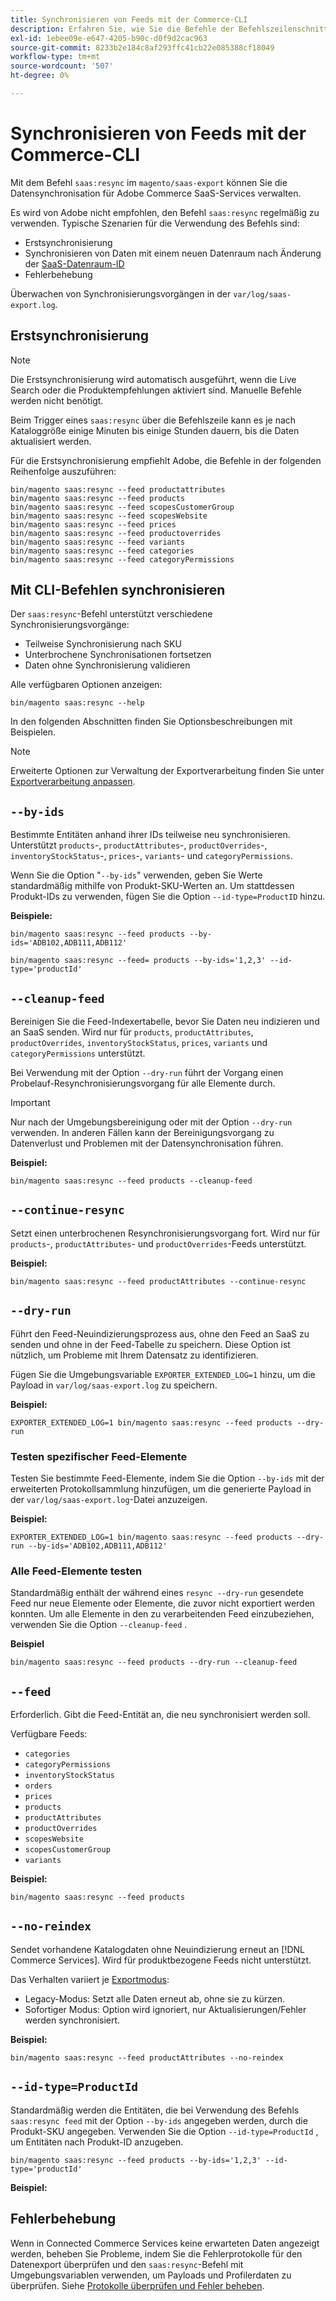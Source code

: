 ```yaml
---
title: Synchronisieren von Feeds mit der Commerce-CLI
description: Erfahren Sie, wie Sie die Befehle der Befehlszeilenschnittstelle verwenden, um Feeds und Prozesse für die SaaS [!DNL data export extension] Services von Adobe Commerce zu verwalten.
exl-id: 1ebee09e-e647-4205-b90c-d0f9d2cac963
source-git-commit: 8233b2e184c8af293ffc41cb22e085388cf18049
workflow-type: tm+mt
source-wordcount: '507'
ht-degree: 0%

---
```


# Synchronisieren von Feeds mit der Commerce-CLI

Mit dem Befehl `saas:resync` im `magento/saas-export` können Sie die Datensynchronisation für Adobe Commerce SaaS-Services verwalten.

Es wird von Adobe nicht empfohlen, den Befehl `saas:resync` regelmäßig zu verwenden. Typische Szenarien für die Verwendung des Befehls sind:

- Erstsynchronisierung
- Synchronisieren von Daten mit einem neuen Datenraum nach Änderung der [SaaS-Datenraum-ID](https://experienceleague.adobe.com/en/docs/commerce-admin/config/services/saas)
- Fehlerbehebung

Überwachen von Synchronisierungsvorgängen in der `var/log/saas-export.log`.

## Erstsynchronisierung

>[!NOTE]
>
>Die Erstsynchronisierung wird automatisch ausgeführt, wenn die Live Search oder die Produktempfehlungen aktiviert sind. Manuelle Befehle werden nicht benötigt.

Beim Trigger eines `saas:resync` über die Befehlszeile kann es je nach Kataloggröße einige Minuten bis einige Stunden dauern, bis die Daten aktualisiert werden.

Für die Erstsynchronisierung empfiehlt Adobe, die Befehle in der folgenden Reihenfolge auszuführen:

```shell
bin/magento saas:resync --feed productattributes
bin/magento saas:resync --feed products
bin/magento saas:resync --feed scopesCustomerGroup
bin/magento saas:resync --feed scopesWebsite
bin/magento saas:resync --feed prices
bin/magento saas:resync --feed productoverrides
bin/magento saas:resync --feed variants
bin/magento saas:resync --feed categories
bin/magento saas:resync --feed categoryPermissions
```

## Mit CLI-Befehlen synchronisieren

Der `saas:resync`-Befehl unterstützt verschiedene Synchronisierungsvorgänge:

- Teilweise Synchronisierung nach SKU
- Unterbrochene Synchronisationen fortsetzen
- Daten ohne Synchronisierung validieren

Alle verfügbaren Optionen anzeigen:

```shell
bin/magento saas:resync --help
```

In den folgenden Abschnitten finden Sie Optionsbeschreibungen mit Beispielen.


>[!NOTE]
>
>Erweiterte Optionen zur Verwaltung der Exportverarbeitung finden Sie unter [Exportverarbeitung anpassen](customize-export-processing.md).

## `--by-ids`

Bestimmte Entitäten anhand ihrer IDs teilweise neu synchronisieren. Unterstützt `products`-, `productAttributes`-, `productOverrides`-, `inventoryStockStatus`-, `prices`-, `variants`- und `categoryPermissions`.

Wenn Sie die Option &quot;`--by-ids`&quot; verwenden, geben Sie Werte standardmäßig mithilfe von Produkt-SKU-Werten an. Um stattdessen Produkt-IDs zu verwenden, fügen Sie die Option `--id-type=ProductID` hinzu.

**Beispiele:**

```shell
bin/magento saas:resync --feed products --by-ids='ADB102,ADB111,ADB112'

bin/magento saas:resync --feed= products --by-ids='1,2,3' --id-type='productId'
```


## `--cleanup-feed`

Bereinigen Sie die Feed-Indexertabelle, bevor Sie Daten neu indizieren und an SaaS senden. Wird nur für `products`, `productAttributes`, `productOverrides`, `inventoryStockStatus`, `prices`, `variants` und `categoryPermissions` unterstützt.

Bei Verwendung mit der Option `--dry-run` führt der Vorgang einen Probelauf-Resynchronisierungsvorgang für alle Elemente durch.

>[!IMPORTANT]
>
>Nur nach der Umgebungsbereinigung oder mit der Option `--dry-run` verwenden. In anderen Fällen kann der Bereinigungsvorgang zu Datenverlust und Problemen mit der Datensynchronisation führen.

**Beispiel:**

```shell
bin/magento saas:resync --feed products --cleanup-feed
```

## `--continue-resync`

Setzt einen unterbrochenen Resynchronisierungsvorgang fort. Wird nur für `products`-, `productAttributes`- und `productOverrides`-Feeds unterstützt.

**Beispiel:**

```shell
bin/magento saas:resync --feed productAttributes --continue-resync
```

## `--dry-run`

Führt den Feed-Neuindizierungsprozess aus, ohne den Feed an SaaS zu senden und ohne in der Feed-Tabelle zu speichern. Diese Option ist nützlich, um Probleme mit Ihrem Datensatz zu identifizieren.

Fügen Sie die Umgebungsvariable `EXPORTER_EXTENDED_LOG=1` hinzu, um die Payload in `var/log/saas-export.log` zu speichern.

**Beispiel:**

```shell
EXPORTER_EXTENDED_LOG=1 bin/magento saas:resync --feed products --dry-run
```

### Testen spezifischer Feed-Elemente

Testen Sie bestimmte Feed-Elemente, indem Sie die Option `--by-ids` mit der erweiterten Protokollsammlung hinzufügen, um die generierte Payload in der `var/log/saas-export.log`-Datei anzuzeigen.

**Beispiel:**

```shell
EXPORTER_EXTENDED_LOG=1 bin/magento saas:resync --feed products --dry-run --by-ids='ADB102,ADB111,ADB112'
```

### Alle Feed-Elemente testen

Standardmäßig enthält der während eines `resync --dry-run` gesendete Feed nur neue Elemente oder Elemente, die zuvor nicht exportiert werden konnten. Um alle Elemente in den zu verarbeitenden Feed einzubeziehen, verwenden Sie die Option `--cleanup-feed` .

**Beispiel**

```shell
bin/magento saas:resync --feed products --dry-run --cleanup-feed
```

## `--feed`

Erforderlich. Gibt die Feed-Entität an, die neu synchronisiert werden soll.

Verfügbare Feeds:

- `categories`
- `categoryPermissions`
- `inventoryStockStatus`
- `orders`
- `prices`
- `products`
- `productAttributes`
- `productOverrides`
- `scopesWebsite`
- `scopesCustomerGroup`
- `variants`

**Beispiel:**

```shell
bin/magento saas:resync --feed products
```

## `--no-reindex`

Sendet vorhandene Katalogdaten ohne Neuindizierung erneut an [!DNL Commerce Services]. Wird für produktbezogene Feeds nicht unterstützt.

Das Verhalten variiert je [Exportmodus](data-synchronization.md#synchronization-modes):

- Legacy-Modus: Setzt alle Daten erneut ab, ohne sie zu kürzen.
- Sofortiger Modus: Option wird ignoriert, nur Aktualisierungen/Fehler werden synchronisiert.

**Beispiel:**

```shell
bin/magento saas:resync --feed productAttributes --no-reindex
```

## `--id-type=ProductId`

Standardmäßig werden die Entitäten, die bei Verwendung des Befehls `saas:resync feed` mit der Option `--by-ids` angegeben werden, durch die Produkt-SKU angegeben. Verwenden Sie die Option `--id-type=ProductId` , um Entitäten nach Produkt-ID anzugeben.

```shell
bin/magento saas:resync --feed products --by-ids='1,2,3' --id-type='productId'
```

**Beispiel:**

## Fehlerbehebung

Wenn in Connected Commerce Services keine erwarteten Daten angezeigt werden, beheben Sie Probleme, indem Sie die Fehlerprotokolle für den Datenexport überprüfen und den `saas:resync`-Befehl mit Umgebungsvariablen verwenden, um Payloads und Profilerdaten zu überprüfen. Siehe [Protokolle überprüfen und Fehler beheben](troubleshooting-logging.md).
